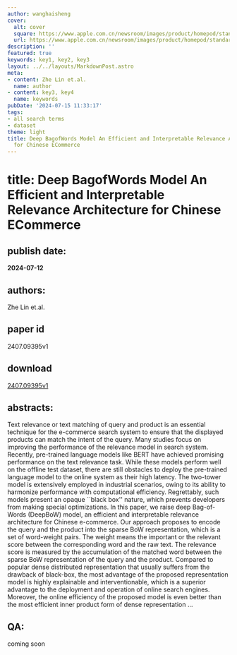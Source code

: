 ```yaml
---
author: wanghaisheng
cover:
  alt: cover
  square: https://www.apple.com.cn/newsroom/images/product/homepod/standard/Apple-HomePod-hero-230118_big.jpg.large_2x.jpg
  url: https://www.apple.com.cn/newsroom/images/product/homepod/standard/Apple-HomePod-hero-230118_big.jpg.large_2x.jpg
description: ''
featured: true
keywords: key1, key2, key3
layout: ../../layouts/MarkdownPost.astro
meta:
- content: Zhe Lin et.al.
  name: author
- content: key3, key4
  name: keywords
pubDate: '2024-07-15 11:33:17'
tags:
- all search terms
- dataset
theme: light
title: Deep BagofWords Model An Efficient and Interpretable Relevance Architecture
  for Chinese ECommerce
---
```


# title: Deep BagofWords Model An Efficient and Interpretable Relevance Architecture for Chinese ECommerce 
## publish date: 
**2024-07-12** 
## authors: 
  Zhe Lin et.al. 
## paper id
2407.09395v1
## download
[2407.09395v1](http://arxiv.org/abs/2407.09395v1)
## abstracts:
Text relevance or text matching of query and product is an essential technique for the e-commerce search system to ensure that the displayed products can match the intent of the query. Many studies focus on improving the performance of the relevance model in search system. Recently, pre-trained language models like BERT have achieved promising performance on the text relevance task. While these models perform well on the offline test dataset, there are still obstacles to deploy the pre-trained language model to the online system as their high latency. The two-tower model is extensively employed in industrial scenarios, owing to its ability to harmonize performance with computational efficiency. Regrettably, such models present an opaque ``black box'' nature, which prevents developers from making special optimizations. In this paper, we raise deep Bag-of-Words (DeepBoW) model, an efficient and interpretable relevance architecture for Chinese e-commerce. Our approach proposes to encode the query and the product into the sparse BoW representation, which is a set of word-weight pairs. The weight means the important or the relevant score between the corresponding word and the raw text. The relevance score is measured by the accumulation of the matched word between the sparse BoW representation of the query and the product. Compared to popular dense distributed representation that usually suffers from the drawback of black-box, the most advantage of the proposed representation model is highly explainable and interventionable, which is a superior advantage to the deployment and operation of online search engines. Moreover, the online efficiency of the proposed model is even better than the most efficient inner product form of dense representation ...
## QA:
coming soon
